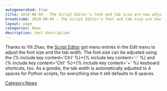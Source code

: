 ```yaml
---
autogenerated: true
title: 2010-08-04 - The Script Editor's font and tab size are now adjustable
breadcrumb: 2010-08-04 - The Script Editor's font and tab size are now adjustable
layout: page
categories: News
description: test description
---
```


Thanks to Yili Zhao, the [Script Editor](Script_Editor "wikilink") got menu entries in the *Edit* menu to adjust the font size and the tab width. The font size can be adjusted using the {% include key content='Ctrl' %}+{% include key content='-' %} and {% include key content='Ctrl' %}+{% include key content='+' %} keyboard shortcuts, too. As a goodie, the tab width is automatically adjusted to 4 spaces for Python scripts, for everything else it still defaults to 8 spaces.

[Category:News](Category_News "wikilink")
